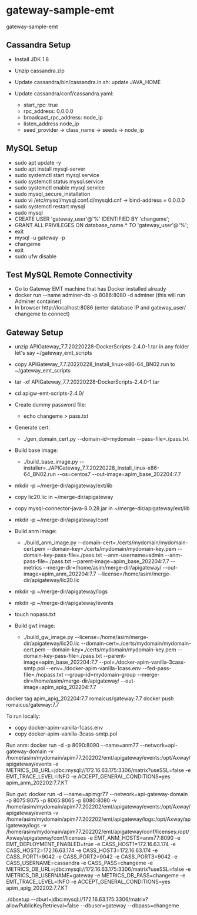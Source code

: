 # gateway-sample-emt
gateway-sample-emt



## Cassandra Setup
- Install JDK 1.8
- Unzip cassandra.zip
- Update cassandra/bin/cassandra.in.sh:
    update JAVA_HOME
    
- Update cassandra/conf/cassandra.yaml:
    - start_rpc: true
    - rpc_address: 0.0.0.0
    - broadcast_rpc_address: node_ip
    - listen_address:node_ip
    - seed_provider -> class_name -> seeds -> node_ip


## MySQL Setup
- sudo apt update -y
- sudo apt install mysql-server
- sudo systemctl start mysql.service
- sudo systemctl status mysql.service
- sudo systemctl enable mysql.service
- sudo mysql_secure_installation
- sudo vi /etc/mysql/mysql.conf.d/mysqld.cnf -> bind-address = 0.0.0.0
- sudo systemctl restart mysql
- sudo mysql
- CREATE USER 'gateway_user'@'%' IDENTIFIED BY 'changeme';
- GRANT ALL PRIVILEGES ON database_name.* TO 'gateway_user'@'%';
- exit
- mysql -u gateway -p
- changeme
- exit
- sudo ufw disable


## Test MySQL Remote Connectivity
- Go to Gateway EMT machine that has Docker installed already
- docker run --name adminer-db -p 8086:8080 -d adminer (this will run Adminer container)
- In browser http://localhost:8086 (enter database IP and gateway_user/ changeme to connect)


## Gateway Setup

- unzip APIGateway_7.7.20220228-DockerScripts-2.4.0-1.tar in any folder let's say ~/gateway_emt_scripts
- copy APIGateway_7.7.20220228_Install_linux-x86-64_BN02.run to ~/gateway_emt_scripts
- tar -xf APIGateway_7.7.20220228-DockerScripts-2.4.0-1.tar
- cd apigw-emt-scripts-2.4.0/

- Create dummy password file: 
    - echo changeme > pass.txt

- Generate cert: 
    - ./gen_domain_cert.py --domain-id=mydomain --pass-file=./pass.txt

- Build base image: 
    - ./build_base_image.py --installer=../APIGateway_7.7.20220228_Install_linux-x86-64_BN02.run --os=centos7 --out-image=apim_base_202204:7.7

- mkdir -p ~/merge-dir/apigateway/ext/lib
- copy lic20.lic in ~/merge-dir/apigateway
- copy mysql-connector-java-8.0.28.jar in ~/merge-dir/apigateway/ext/lib 
- mkdir -p ~/merge-dir/apigateway/conf


- Build anm image: 
    - ./build_anm_image.py --domain-cert=./certs/mydomain/mydomain-cert.pem --domain-key=./certs/mydomain/mydomain-key.pem --domain-key-pass-file=./pass.txt --anm-username=admin --anm-pass-file=./pass.txt --parent-image=apim_base_202204:7.7 --metrics --merge-dir=/home/asim/merge-dir/apigateway/ --out-image=apim_anm_202204:7.7 --license=/home/asim/merge-dir/apigateway/lic20.lic

- mkdir -p ~/merge-dir/apigateway/logs
- mkdir -p ~/merge-dir/apigateway/events
    
- touch nopass.txt

-  Build gwt image:
    -  ./build_gw_image.py --license=/home/asim/merge-dir/apigateway/lic20.lic --domain-cert=./certs/mydomain/mydomain-cert.pem --domain-key=./certs/mydomain/mydomain-key.pem --domain-key-pass-file=./pass.txt --parent-image=apim_base_202204:7.7 --pol=./docker-apim-vanilla-3cass-smtp.pol --env=./docker-apim-vanilla-1cass.env --fed-pass-file=./nopass.txt --group-id=mydomain-group --merge-dir=/home/asim/merge-dir/apigateway/ --out-image=apim_apig_202204:7.7
               

docker tag apim_apig_202204:7.7 romaicus/gateway:7.7
docker push romaicus/gateway:7.7


To run locally:

-  copy docker-apim-vanilla-1cass.env
-  copy docker-apim-vanilla-3cass-smtp.pol

Run anm: docker run -d -p 8090:8090 --name=anm77 --network=api-gateway-domain -v /home/asim/mydomain/apim77.202202/emt/apigateway/events:/opt/Axway/apigateway/events -e METRICS_DB_URL=jdbc:mysql://172.16.63.175:3306/matrix?useSSL=false -e EMT_TRACE_LEVEL=INFO -e ACCEPT_GENERAL_CONDITIONS=yes apim_anm_202202:7.7.KT


Run gwt: docker run -d --name=apimgr77  --network=api-gateway-domain -p 8075:8075 -p 8065:8065 -p 8080:8080 -v /home/asim/mydomain/apim77.202202/emt/apigateway/events:/opt/Axway/apigateway/events -v /home/asim/mydomain/apim77.202202/emt/apigateway/logs:/opt/Axway/apigateway/logs -v /home/asim/mydomain/apim77.202202/emt/apigateway/conf/licenses:/opt/Axway/apigateway/conf/licenses -e EMT_ANM_HOSTS=anm77:8090 -e EMT_DEPLOYMENT_ENABLED=true -e CASS_HOST1=172.16.63.174 -e CASS_HOST2=172.16.63.174 -e CASS_HOST3=172.16.63.174 -e CASS_PORT1=9042 -e CASS_PORT2=9042 -e CASS_PORT3=9042 -e CASS_USERNAME=cassandra -e CASS_PASS=changeme -e METRICS_DB_URL=jdbc:mysql://172.16.63.175:3306/matrix?useSSL=false -e METRICS_DB_USERNAME=gateway -e METRICS_DB_PASS=changeme -e EMT_TRACE_LEVEL=INFO -e ACCEPT_GENERAL_CONDITIONS=yes apim_apig_202202:7.7.KT





./dbsetup --dburl=jdbc:mysql://172.16.63.175:3306/matrix?allowPublicKeyRetrieval=false --dbuser=gateway --dbpass=changeme




